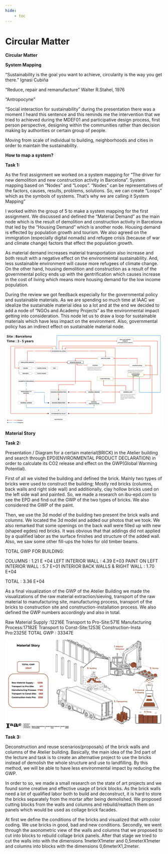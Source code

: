 ```yaml
---
hide:
    - toc
---
```


# Circular Matter


**Circular Matter**

**System Mapping**

“Sustainability is the goal you want to achieve, circularity is the way you get there.” Ignasi Cubiña

“Reduce, repair and remanufacture” Walter R.Stahel, 1976

“Antropocyne”

“Social interaction for sustainability” during the presentation there was a moment I heard this sentence and this reminds me the intervention that we tried to achieved during the MDEF01 and participative design process, first person perspective, designing within the communities rather than decision making by authorities or certain group of people.

Moving from scale of individual to building, neighborhoods and cities in order to maintain the sustainability.

**How to map a system?**

**Task 1:**

As the first assignment we worked on a system mapping for “The driver for new demolition and new construction activity in Barcelona”. System mapping based on “Nodes” and “Loops”. “Nodes” can be representatives of the factors, causes, results, problems, solutions. So, we can create “Loops” which as the symbols of systems. That’s why we are calling it System Mapping”

I worked within the group of 5 to make a system mapping for the first assignment. We discussed and defined the “Material Demand” as the main node which is the result of demolition and construction activity in Barcelona that led by the “Housing Demand” which is another node. Housing demand is effected by population growth and tourism. We also agreed on the immigration (especially digital nomads) and refugee crisis (because of war and climate change) factors that effect the population growth.

As material demand increases material transportation also increase and both result with a negative effect on the environmental sustainability. And, less sustainable environment will cause more refugees of climate change. On the other hand, housing demolition and construction as a result of the governmental policy ends up with the gentrification which causes increase in the cost of living which means more housing demand for the low income population.

During the review we got feedback especially for the governmental policy and sustainable materials. As we are spending so much time at IAAC we idealize the sustainable material idea so a lot and at the end we decided to add a node of “NGOs and Academy Projects” as the environmental impact getting into consideration. This node let us to draw a loop for sustainable materials which have less impact on the environment. Also, governmental policy has an indirect effect on sustainable material node.

![](../images/system_mapping1.jpg)

**Material Story**

**Task 2:**

Presentation / Diagram for a certain material(BRICK) in the Atelier building and search through  EPD(ENVIRONMENTAL PRODUCT DECLARATION) in order to calculate its CO2 release and effect on the GWP(Global Warming Potential).

First of all we visited the building and defined the brick. Mainly two types of bricks were used to construct the building; Mostly red bricks (columns, back walls and right side wall) and additionally, clay hollow bricks used on the left side wall and painted. So, we made a research on ibu-epd.com to see the EPD and find out the GWP of the two types of bricks. We also considered the GWP of the paint.

Then, we use the 3d model of the building two present the brick walls and columns. We located the 3d model and added our photos that we took. We also remarked that some openings on the back wall were filled up with new (shaped egdes) red bricks. It was obvious that that addings did not applied by a qualified labor as the surface finishes and structure of the added wall. Also, we saw some other fill-ups the holes for old timber beams.

TOTAL GWP FOR BUILDING:

COLUMNS : 1.21 E +04
LEFT INTERIOR WALL : 4.39 E+03
PAINT ON LEFT INTERIOR WALL : 5.7 E+01
INTERIOR BACK WALLS & RIGHT WALL : 1.70 E+04

TOTAL : 3.36 E+04

As a final visualization of the GWP of the Atelier Building we made the visualizations of the raw material extraction/sieving, transport of the raw material to manufacturing site, manufacturing process, transport of the bricks to construction site and construction-installation process. We also defined the GWP numbers accordingly and also in total.  

Raw Material Supply :12216E
Transport to Pro-Site:571E
Manufacturing Process:17182E
Transport to Const-Site:1253E
Construction-Insta Pro:2325E
TOTAL GWP : 33347E

![](../images/visualized_materialstory.jpg)

**Task 3:**

Deconstruction and reuse scenarios(proposals) of the brick walls and columns of the Atelier building. Basically, the main idea of the 3rd part of the lecture and task is to create an alternative project to use the bricks instead of demolish the whole structure and use to landfilling. By this method, we will be able to have less environmental impact by reducing the GWP.

In order to so, we made a small research on the state of art projects and we found some creative and effective usage of brick blocks. As the brick walls need a lot of qualified labor both to build and deconstruct, it is hard to store the bricks separately from the mortar after being demolished. We proposed cutting blocks from the walls and columns and rebuild/reattach them on panels which would be used as collage brick facades.

At first we define the conditions of the bricks and visualized that with color coding. We use bricks in good, bad and new conditions. Secondly, we went through the axonometric view of the walls and columns that we proposed to cut into blocks to rebuild collage brick panels. After that stage we tried to cut the walls into with the dimensions 1meterX1meter and 0,5meterX1meter and columns into blocks with the dimensions 0,6meterX1,2meter.
